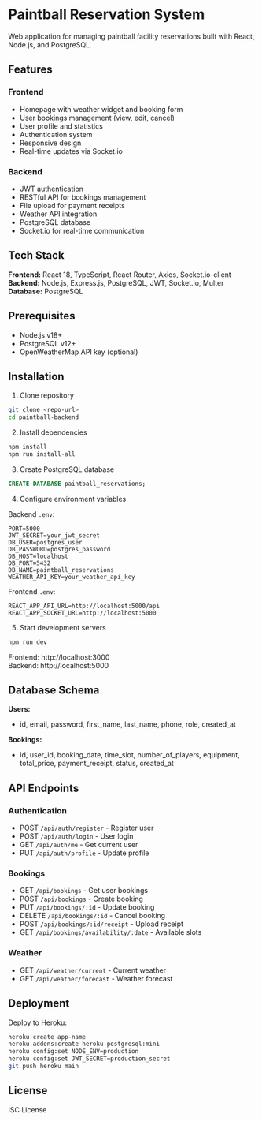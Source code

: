 # Paintball Reservation System

Web application for managing paintball facility reservations built with React, Node.js, and PostgreSQL.

## Features

### Frontend

- Homepage with weather widget and booking form
- User bookings management (view, edit, cancel)
- User profile and statistics
- Authentication system
- Responsive design
- Real-time updates via Socket.io

### Backend

- JWT authentication
- RESTful API for bookings management
- File upload for payment receipts
- Weather API integration
- PostgreSQL database
- Socket.io for real-time communication

## Tech Stack

**Frontend:** React 18, TypeScript, React Router, Axios, Socket.io-client  
**Backend:** Node.js, Express.js, PostgreSQL, JWT, Socket.io, Multer  
**Database:** PostgreSQL

## Prerequisites

- Node.js v18+
- PostgreSQL v12+
- OpenWeatherMap API key (optional)

## Installation

1. Clone repository

```bash
git clone <repo-url>
cd paintball-backend
```

2. Install dependencies

```bash
npm install
npm run install-all
```

3. Create PostgreSQL database

```sql
CREATE DATABASE paintball_reservations;
```

4. Configure environment variables

Backend `.env`:

```
PORT=5000
JWT_SECRET=your_jwt_secret
DB_USER=postgres_user
DB_PASSWORD=postgres_password
DB_HOST=localhost
DB_PORT=5432
DB_NAME=paintball_reservations
WEATHER_API_KEY=your_weather_api_key
```

Frontend `.env`:

```
REACT_APP_API_URL=http://localhost:5000/api
REACT_APP_SOCKET_URL=http://localhost:5000
```

5. Start development servers

```bash
npm run dev
```

Frontend: http://localhost:3000  
Backend: http://localhost:5000

## Database Schema

**Users:**

- id, email, password, first_name, last_name, phone, role, created_at

**Bookings:**

- id, user_id, booking_date, time_slot, number_of_players, equipment, total_price, payment_receipt, status, created_at

## API Endpoints

### Authentication

- POST `/api/auth/register` - Register user
- POST `/api/auth/login` - User login
- GET `/api/auth/me` - Get current user
- PUT `/api/auth/profile` - Update profile

### Bookings

- GET `/api/bookings` - Get user bookings
- POST `/api/bookings` - Create booking
- PUT `/api/bookings/:id` - Update booking
- DELETE `/api/bookings/:id` - Cancel booking
- POST `/api/bookings/:id/receipt` - Upload receipt
- GET `/api/bookings/availability/:date` - Available slots

### Weather

- GET `/api/weather/current` - Current weather
- GET `/api/weather/forecast` - Weather forecast

## Deployment

Deploy to Heroku:

```bash
heroku create app-name
heroku addons:create heroku-postgresql:mini
heroku config:set NODE_ENV=production
heroku config:set JWT_SECRET=production_secret
git push heroku main
```

## License

ISC License
